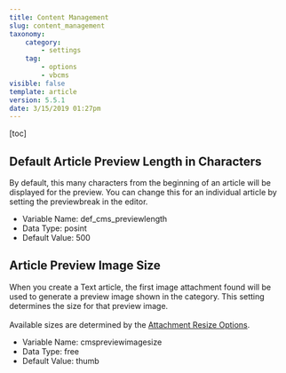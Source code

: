 ```yaml
---
title: Content Management
slug: content_management
taxonomy:
    category:
        - settings
    tag:
        - options
        - vbcms
visible: false
template: article
version: 5.5.1
date: 3/15/2019 01:27pm
---
```


[toc]

## Default Article Preview Length in Characters
By default, this many characters from the beginning of an article will be displayed for the preview. You can change this for an individual article by setting the previewbreak in the editor.



- Variable Name: def_cms_previewlength
- Data Type: posint
- Default Value: 500

## Article Preview Image Size
When you create a Text article, the first image attachment found will be used to generate a preview image shown in the category. This setting determines the size for that preview image.<br /><br />Available sizes are determined by the <a href="admincp/options.php?do=options&amp;dogroup=attachment#attachresizes">Attachment Resize Options</a>.



- Variable Name: cmspreviewimagesize
- Data Type: free
- Default Value: thumb
